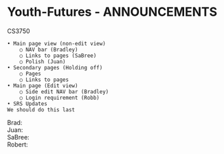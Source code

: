 # Youth-Futures - ANNOUNCEMENTS

CS3750

	• Main page view (non-edit view)
		○ NAV bar (Bradley)
		○ Links to pages (SaBree)
		○ Polish (Juan)
	• Secondary pages (Holding off)
		○ Pages 
		○ Links to pages
	• Main page (Edit view)
		○ Side edit NAV bar (Bradley)
		○ Login requirement (Robb)
	• SRS Updates 
    We should do this last

Brad:
<br/>
Juan:
<br/>
SaBree:
<br/>
Robert:
